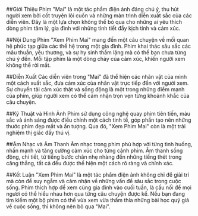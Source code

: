 ##Giới Thiệu
Phim "Mai" là một tác phẩm điện ảnh đáng chú ý, thu hút người xem bởi cốt truyện lôi cuốn và những màn trình diễn xuất sắc của các diễn viên. Đây là một lựa chọn không thể bỏ qua cho những ai yêu thích dòng phim tâm lý, gia đình với những tình tiết đầy kịch tính và cảm xúc.

##Nội Dung Phim
"Xem Phim Mai" mang đến một câu chuyện về mối quan hệ phức tạp giữa các thế hệ trong một gia đình. Phim khai thác sâu sắc các mâu thuẫn, yêu thương, và sự hy sinh thầm lặng mà có thể bạn chưa từng chú ý đến. Mỗi tập phim là một dòng chảy của cảm xúc, khiến người xem không thể rời mắt.

##Diễn Xuất
Các diễn viên trong "Mai" đã thể hiện các nhân vật của mình một cách xuất sắc, đưa cảm xúc của nhân vật trực tiếp đến với người xem. Sự chuyển tải cảm xúc thật và sống động là một trong những điểm mạnh của phim, giúp người xem có thể cảm nhận trọn vẹn từng khoảnh khắc của câu chuyện.

##Kỹ Thuật và Hình Ảnh
Phim sử dụng công nghệ quay phim tiên tiến, màu sắc và ánh sáng được điều chỉnh một cách tinh tế, góp phần tạo nên những thước phim đẹp mắt và ấn tượng. Qua đó, "Xem Phim Mai" còn là một trải nghiệm thị giác đầy thú vị.

##Âm Nhạc và Âm Thanh
Âm nhạc trong phim phù hợp với từng tình huống, nhấn mạnh và tăng cường cảm xúc cho từng cảnh phim. Âm thanh sống động, chi tiết, từ tiếng bước chân nhẹ nhàng đến những tiếng thét trong căng thẳng, tất cả đều được thể hiện một cách rõ ràng và chính xác.

##Kết Luận
"Xem Phim Mai" là một tác phẩm điện ảnh không chỉ để giải trí mà còn để suy ngẫm và cảm nhận về những vấn đề sâu sắc trong cuộc sống. Phim thích hợp để xem cùng gia đình vào cuối tuần, là cầu nối để mọi người có thể hiểu nhau hơn qua từng câu chuyện được kể. Nếu bạn đang tìm kiếm một bộ phim có thể vừa xem vừa thấm thía những bài học quý giá về cuộc sống, thì không nên bỏ qua "Mai".
